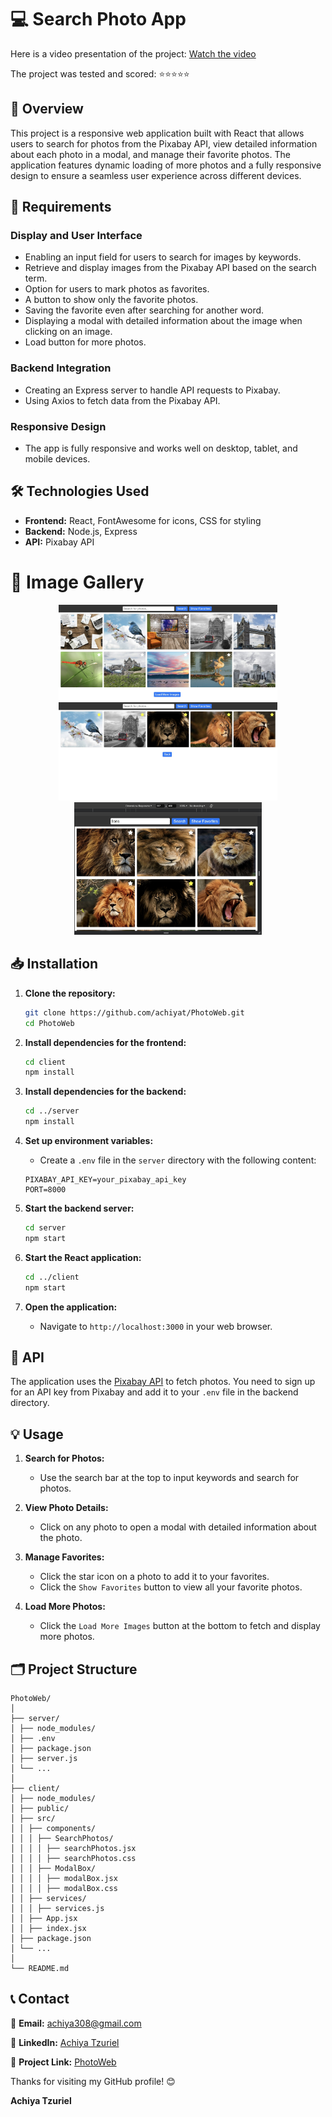 # 💻 Search Photo App

Here is a video presentation of the project:
[Watch the video](https://github.com/achiyat/PhotoWeb/raw/main/client/src/Media/Video/presentation.mp4)

The project was tested and scored: ⭐⭐⭐⭐⭐

## 📖 Overview

This project is a responsive web application built with React that allows users to search for photos from the Pixabay API, view detailed information about each photo in a modal, and manage their favorite photos. The application features dynamic loading of more photos and a fully responsive design to ensure a seamless user experience across different devices.

## 📝 Requirements

### Display and User Interface
- Enabling an input field for users to search for images by keywords.
- Retrieve and display images from the Pixabay API based on the search term.
- Option for users to mark photos as favorites.
- A button to show only the favorite photos.
- Saving the favorite even after searching for another word.
- Displaying a modal with detailed information about the image when clicking on an image.
- Load button for more photos.

### Backend Integration
- Creating an Express server to handle API requests to Pixabay.
- Using Axios to fetch data from the Pixabay API.

### Responsive Design
- The app is fully responsive and works well on desktop, tablet, and mobile devices.

## 🛠️ Technologies Used

- **Frontend:** React, FontAwesome for icons, CSS for styling
- **Backend:** Node.js, Express
- **API:** Pixabay API

# 📸 Image Gallery

<p align="center">
  <img src="https://github.com/achiyat/PhotoWeb/blob/main/client/src/Media/Image/home.jpg" width="350"/>
  <img src="https://github.com/achiyat/PhotoWeb/blob/main/client/src/Media/Image/favorites.jpg" width="350"/>
  <img src="https://github.com/achiyat/PhotoWeb/blob/main/client/src/Media/Image/responsive.jpg" width="300"/>
</p>

## 📥 Installation

1. **Clone the repository:**
    ```sh
    git clone https://github.com/achiyat/PhotoWeb.git
    cd PhotoWeb
    ```

2. **Install dependencies for the frontend:**
    ```sh
    cd client
    npm install
    ```

3. **Install dependencies for the backend:**
    ```sh
    cd ../server
    npm install
    ```

4. **Set up environment variables:**
    - Create a `.env` file in the `server` directory with the following content:
    ```plaintext
    PIXABAY_API_KEY=your_pixabay_api_key
    PORT=8000
    ```

5. **Start the backend server:**
    ```sh
    cd server
    npm start
    ```

6. **Start the React application:**
    ```sh
    cd ../client
    npm start
    ```

7. **Open the application:**
    - Navigate to `http://localhost:3000` in your web browser.

## 📡 API

The application uses the [Pixabay API](https://pixabay.com/api/docs/) to fetch photos. You need to sign up for an API key from Pixabay and add it to your `.env` file in the backend directory.

## 💡 Usage

1. **Search for Photos:**
    - Use the search bar at the top to input keywords and search for photos.

2. **View Photo Details:**
    - Click on any photo to open a modal with detailed information about the photo.

3. **Manage Favorites:**
    - Click the star icon on a photo to add it to your favorites.
    - Click the `Show Favorites` button to view all your favorite photos.

4. **Load More Photos:**
    - Click the `Load More Images` button at the bottom to fetch and display more photos.

## 🗂️ Project Structure
```
PhotoWeb/
│
├── server/
│ ├── node_modules/
│ ├── .env
│ ├── package.json
│ ├── server.js
│ └── ...
│
├── client/
│ ├── node_modules/
│ ├── public/
│ ├── src/
│ │ ├── components/
│ │ │ ├── SearchPhotos/
│ │ │ │ ├── searchPhotos.jsx
│ │ │ │ ├── searchPhotos.css
│ │ │ ├── ModalBox/
│ │ │ │ ├── modalBox.jsx
│ │ │ │ ├── modalBox.css
│ │ ├── services/
│ │ │ ├── services.js
│ │ ├── App.jsx
│ │ ├── index.jsx
│ ├── package.json
│ └── ...
│
└── README.md
```

## 📞 Contact

📧 **Email:** [achiya308@gmail.com](mailto:achiya308@gmail.com)

🔗 **LinkedIn:** [Achiya Tzuriel](https://www.linkedin.com/in/achiya-tzuriel/)

🔗 **Project Link:** [PhotoWeb](https://github.com/achiyat/PhotoWeb)

Thanks for visiting my GitHub profile! 😊

**Achiya Tzuriel**
